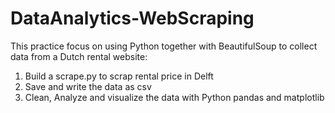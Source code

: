 # DataAnalytics-WebScraping

This practice focus on using Python together with BeautifulSoup to collect data from a Dutch rental website:
1. Build a scrape.py to scrap rental price in Delft
2. Save and write the data as csv
3. Clean, Analyze and visualize the data with Python pandas and matplotlib 